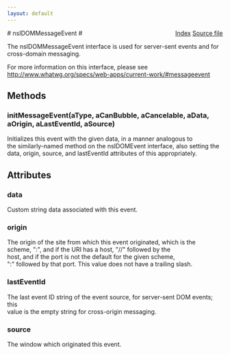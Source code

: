 ```yaml
---
layout: default
---
```

<div class='links' style='float:right'><a href="../index.html">Index</a>
<a href="http://dxr.mozilla.org/mozilla-central/source/dom/interfaces/events/nsIDOMMessageEvent.idl">Source file</a>
</div>
# nsIDOMMessageEvent #
  
The nsIDOMMessageEvent interface is used for server-sent events and for  
cross-domain messaging.  
  
For more information on this interface, please see  
http://www.whatwg.org/specs/web-apps/current-work/#messageevent  
  

## Methods ##

### initMessageEvent(aType, aCanBubble, aCancelable, aData, aOrigin, aLastEventId, aSource) ###
  
Initializes this event with the given data, in a manner analogous to  
the similarly-named method on the nsIDOMEvent interface, also setting the  
data, origin, source, and lastEventId attributes of this appropriately.  
  

## Attributes ##

### data ###
  
Custom string data associated with this event.  
  

### origin ###
  
The origin of the site from which this event originated, which is the  
scheme, ":", and if the URI has a host, "//" followed by the  
host, and if the port is not the default for the given scheme,  
":" followed by that port.  This value does not have a trailing slash.  
  

### lastEventId ###
  
The last event ID string of the event source, for server-sent DOM events; this  
value is the empty string for cross-origin messaging.  
  

### source ###
  
The window which originated this event.  
  
